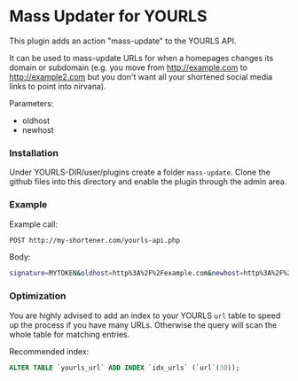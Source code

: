 Mass Updater for YOURLS
=======================

This plugin adds an action "mass-update" to the YOURLS API.

It can be used to mass-update URLs for when a homepages changes its domain or subdomain (e.g. you move from http://example.com to
http://example2.com but you don't want all your shortened social media links to point into nirvana).

Parameters:
- oldhost
- newhost


### Installation

Under YOURLS-DIR/user/plugins create a folder `mass-update`. Clone the github files into this directory and enable the plugin through
the admin area.


### Example

Example call:
```sh
POST http://my-shortener.com/yourls-api.php
```
Body:
```sh
signature=MYTOKEN&oldhost=http%3A%2F%2Fexample.com&newhost=http%3A%2F%2Fexample2.com&action=mass-update&format=json
```


### Optimization

You are highly advised to add an index to your YOURLS `url` table to speed up the process if you have many URLs. Otherwise
the query will scan the whole table for matching entries.

Recommended index:
```sql
ALTER TABLE `yourls_url` ADD INDEX `idx_urls` (`url`(30));
```
